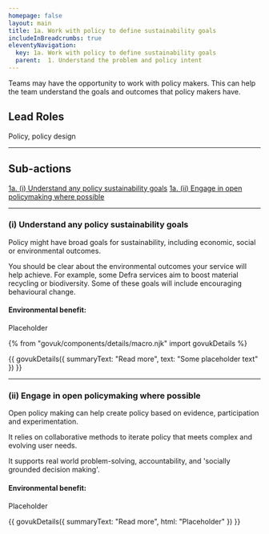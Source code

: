 ```yaml
---
homepage: false
layout: main
title: 1a. Work with policy to define sustainability goals
includeInBreadcrumbs: true
eleventyNavigation:
  key: 1a. Work with policy to define sustainability goals
  parent:  1. Understand the problem and policy intent
---
```


Teams may have the opportunity to work with policy makers. This can help the team understand the goals and outcomes that policy makers have.

## Lead Roles

Policy, policy design

* * *

## Sub-actions

[1a. (i) Understand any policy sustainability goals](#(i)-understand-any-policy-sustainability-goals)
[1a. (ii) Engage in open policymaking where possible ](#(ii)-engage-in-open-policymaking-where-possible)
* * *

###  (i) Understand any policy sustainability goals

Policy might have broad goals for sustainability, including economic, social or environmental outcomes. 

You should be clear about the environmental outcomes your service will help achieve. For example, some Defra services aim to boost material recycling or biodiversity. Some of these goals will include encouraging behavioural change.  

#### Environmental benefit: 
Placeholder

{% from "govuk/components/details/macro.njk" import govukDetails %}

{{ govukDetails({
  summaryText: "Read more",
  text: "Some placeholder text"
}) }}
* * *

###  (ii) Engage in open policymaking where possible

Open policy making can help create policy based on evidence, participation and experimentation. 

It relies on collaborative methods to iterate policy that meets complex and evolving user needs.

It supports real world problem-solving, accountability, and 'socially grounded decision making'.

#### Environmental benefit: 
Placeholder

{{ govukDetails({
  summaryText: "Read more",
  html: "Placeholder"
}) }}
